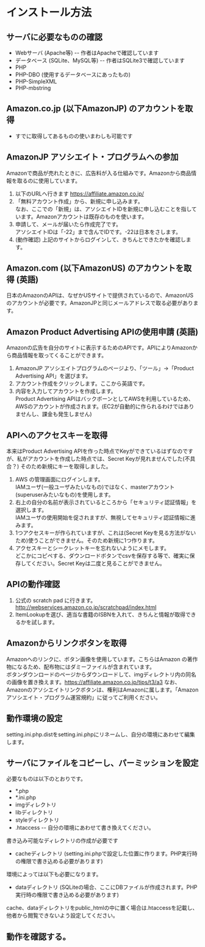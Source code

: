 # インストール方法


## サーバに必要なものの確認
* Webサーバ (Apache等) -- 作者はApacheで確認しています
* データベース (SQLite、MySQL等) -- 作者はSQLite3で確認しています
* PHP
* PHP-DBO (使用するデータベースにあったもの)
* PHP-SimpleXML
* PHP-mbstring


## Amazon.co.jp (以下AmazonJP) のアカウントを取得
* すでに取得してあるものの使いまわしも可能です


## AmazonJP アソシエイト・プログラムへの参加
Amazonで商品が売れたときに、広告料が入る仕組みです。Amazonから商品情報を取るのに使用しています。
1. 以下のURLへ行きます https://affiliate.amazon.co.jp/
2. 「無料アカウント作成」から、新規に申し込みます。  
なお、ここでの「新規」は、アソシエイトIDを新規に申し込むことを指しています。Amazonアカウントは既存のものを使います。
3. 申請して、メールが届いたら作成完了です。  
アソシエイトIDは「-22」まで含んでIDです。-22は日本をさします。
4. (動作確認) 上記のサイトからログインして、きちんとできたかを確認します。


## Amazon.com (以下AmazonUS) のアカウントを取得 (英語)
日本のAmazonのAPIは、なぜかUSサイトで提供されているので、AmazonUSのアカウントが必要です。AmazonJPと同じメールアドレスで取る必要があります。


## Amazon Product Advertising APIの使用申請 (英語)
Amazonの広告を自分のサイトに表示するためのAPIです。APIによりAmazonから商品情報を取ってくることができます。
1. AmazonJP アソシエイトプログラムのページより、「ツール」→「Product Advertising API」を選びます。
2. アカウント作成をクリックします。ここから英語です。
3. 内容を入力してアカウントを作成します。  
Product Advertising APIはバックボーンとしてAWSを利用しているため、AWSのアカウントが作成されます。(EC2が自動的に作られるわけではありませんし、課金も発生しません)


## APIへのアクセスキーを取得
本来はProduct Advertising APIを作った時点でKeyができているはずなのですが、私がアカウントを作成した時点では、Secret Keyが見れませんでした(不具合？) そのため新規にキーを取得しました。
1. AWS の管理画面にログインします。  
IAMユーザ(一般ユーザみたいなもの)ではなく、masterアカウント(superuserみたいなもの)を使用します。
2. 右上の自分の名前が表示されているところから「セキュリティ認証情報」を選択します。  
IAMユーザの使用開始を促されますが、無視してセキュリティ認証情報に進みます。
3. 1つアクセスキーが作られていますが、これは(Secret Keyを見る方法がないため)使うことができません。そのため新規に1つ作ります。
4. アクセスキーとシークレットキーを忘れないようにメモします。  
どこかにコピペする、ダウンロードボタンでcsvを保存する等で、確実に保存してください。Secret Keyは二度と見ることができません。


## APIの動作確認
1. 公式の scratch pad に行きます。http://webservices.amazon.co.jp/scratchpad/index.html
2. ItemLookupを選び、適当な書籍のISBNを入れて、きちんと情報が取得できるかを試します。


## Amazonからリンクボタンを取得
Amazonへのリンクに、ボタン画像を使用しています。こちらはAmazon の著作物になるため、配布物にはダミーファイルが含まれています。  
ボタンダウンロードのページからダウンロードして、imgディレクトリ内の同名の画像を置き換えます。https://affiliate.amazon.co.jp/tips/t3/a3
なお、Amazonのアソシエイトリンクボタンは、権利はAmazonに属します。「Amazonアソシエイト・プログラム運営規約」に従ってご利用ください。


## 動作環境の設定
setting.ini.php.distをsetting.ini.phpにリネームし、自分の環境にあわせて編集します。


## サーバにファイルをコピーし、パーミッションを設定
必要なものは以下のとおりです。
* *.php
* *.ini.php
* imgディレクトリ
* libディレクトリ
* styleディレクトリ
* .htaccess -- 自分の環境にあわせて書き換えてください。

書き込み可能なディレクトリの作成が必要です
* cacheディレクトリ (setting.ini.phpで設定した位置に作ります。PHP実行時の権限で書き込める必要があります)

環境によっては以下も必要になります。
* dataディレクトリ (SQLiteの場合、ここにDBファイルが作成されます。PHP実行時の権限で書き込める必要があります)

cache、dataディレクトリをpublic_htmlの中に置く場合は.htaccessを記載し、他者から閲覧できないよう設定してください。


## 動作を確認する。


